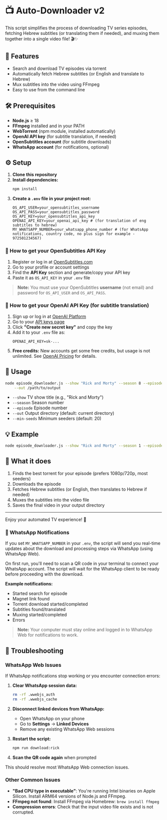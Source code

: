 # 📺 Auto-Downloader v2

This script simplifies the process of downloading TV series episodes, fetching Hebrew subtitles (or translating them if needed), and muxing them together into a single video file! 🎬✨

## 🚀 Features
- Search and download TV episodes via torrent
- Automatically fetch Hebrew subtitles (or English and translate to Hebrew)
- Mux subtitles into the video using FFmpeg
- Easy to use from the command line

## 🛠️ Prerequisites
- **Node.js** ≥ 18
- **FFmpeg** installed and in your PATH
- **WebTorrent** (npm module, installed automatically)
- **OpenAI API key** (for subtitle translation, if needed)
- **OpenSubtitles account** (for subtitle downloads)
- **WhatsApp account** (for notifications, optional)

## ⚙️ Setup
1. **Clone this repository**
2. **Install dependencies:**
   ```sh
   npm install
   ```
3. **Create a `.env` file in your project root:**
   ```env
   OS_API_USER=your_opensubtitles_username
   OS_API_PASS=your_opensubtitles_password
   OS_API_KEY=your_opensubtitles_api_key
   OPENAI_API_KEY=your_openai_api_key # (for translation of eng subtitles to hebrew)
   MY_WHATSAPP_NUMBER=your_whatsapp_phone_number # (for WhatsApp notifications, country code, no plus sign for example - 972501234567)
   ```

### 🔑 How to get your OpenSubtitles API Key
1. Register or log in at [OpenSubtitles.com](https://www.opensubtitles.com/)
2. Go to your profile or account settings
3. Find the **API Key** section and generate/copy your API key
4. Paste it as `OS_API_KEY` in your `.env` file

> **Note:** You must use your OpenSubtitles **username** (not email) and password for `OS_API_USER` and `OS_API_PASS`.

### 🤖 How to get your OpenAI API Key (for subtitle translation)
1. Sign up or log in at [OpenAI Platform](https://platform.openai.com/signup)
2. Go to your [API keys page](https://platform.openai.com/api-keys)
3. Click **"Create new secret key"** and copy the key
4. Add it to your `.env` file as:
   ```env
   OPENAI_API_KEY=sk-...
   ```
5. **Free credits:** New accounts get some free credits, but usage is not unlimited. See [OpenAI Pricing](https://openai.com/pricing) for details.

## 📝 Usage

```sh
node episode_downloader.js --show "Rick and Morty" --season 8 --episode 5 \
    --out /path/to/output
```

- `--show`      TV show title (e.g., "Rick and Morty")
- `--season`    Season number
- `--episode`   Episode number
- `--out`       Output directory (default: current directory)
- `--min-seeds` Minimum seeders (default: 20)

## 💡 Example
```sh
node episode_downloader.js --show "Rick and Morty" --season 1 --episode 1 --out ~/Videos/ --min-seeds 25
```

## 🧩 What it does
1. Finds the best torrent for your episode (prefers 1080p/720p, most seeders)
2. Downloads the episode
3. Fetches Hebrew subtitles (or English, then translates to Hebrew if needed)
4. Muxes the subtitles into the video file
5. Saves the final video in your output directory

---

Enjoy your automated TV experience! 🍿

### 📲 WhatsApp Notifications

If you set `MY_WHATSAPP_NUMBER` in your `.env`, the script will send you real-time updates about the download and processing steps via WhatsApp (using WhatsApp Web). 

On first run, you'll need to scan a QR code in your terminal to connect your WhatsApp account. 
The script will wait for the WhatsApp client to be ready before proceeding with the download.

**Example notifications:**
- Started search for episode
- Magnet link found
- Torrent download started/completed
- Subtitles found/translated
- Muxing started/completed
- Errors

> **Note:** Your computer must stay online and logged in to WhatsApp Web for notifications to work.

## 🔧 Troubleshooting

### WhatsApp Web Issues

If WhatsApp notifications stop working or you encounter connection errors:

1. **Clear WhatsApp session data:**
   ```sh
   rm -rf .wwebjs_auth
   rm -rf .wwebjs_cache
   ```

2. **Disconnect linked devices from WhatsApp:**
   - Open WhatsApp on your phone
   - Go to **Settings** → **Linked Devices**
   - Remove any existing WhatsApp Web sessions

3. **Restart the script:**
   ```sh
   npm run download:rick
   ```

4. **Scan the QR code again** when prompted

This should resolve most WhatsApp Web connection issues.

### Other Common Issues

- **"Bad CPU type in executable"**: You're running Intel binaries on Apple Silicon. Install ARM64 versions of Node.js and FFmpeg.
- **FFmpeg not found**: Install FFmpeg via Homebrew: `brew install ffmpeg`
- **Compression errors**: Check that the input video file exists and is not corrupted.
